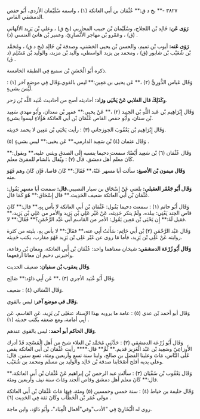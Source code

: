 ٣٨٢٧ -** بخ د ق:** عُثْمَان بن أَبي العاتكة (١) ، واسمه سُلَيْمان الأزدي، أَبُو حفص الدمشقي القاص.

**رَوَى عَن:** خَالِد بْن اللجلاج، وسُلَيْمان بْن حبيب المحاربي (بخ ق) ، وعلي بْن يَزِيد الألهاني (ق) ، وعَمْرو بْن مهاجر الأَنْصارِيّ، وعمير بْن هانئ العنسي (د) .

**رَوَى عَنه:** أيوب بْن تميم، والحسن بْن يحيى الخشني، وصدقة بْن خَالِد (بخ د ق) ، ومُحَمَّد بْن شُعَيْب بْن شابور (ق) ، ومحمد بن يزيد الواسطي، واليد بْن مزيد، والوليد بْن مُسْلِم (د ق) .

ذكره أَبُو الْحَسَنِ بْن سميع فِي الطبقة الخامسة.

وَقَال عَباس الدُّورِيُّ (٢) ،** عَن يحيى بن مَعِين:** ليس بالقوي.وَقَال فِي موضع آخر (١) : لَيْسَ بشيءٍ.

**وكَذَلِكَ قال الغلابي عَنْ يَحْيَى وزاد:** أحاديثه أصح من أحاديث عُبَيد اللَّه بْن زحر.

وَقَال إِبْرَاهِيم بْن عَبد اللَّهِ بْن الجنيد (٢) ،** عَنْ يحيى:** عفير بْن معدان، وأَبُو مهدي سَعِيد بْن سنان، وأَبُو حفص القاص عُثْمَان بْن أَبي العاتكة هَؤُلاءِ ليسوا بشيءٍ.

وَقَال إِبْرَاهِيم بْن يَعْقُوبَ الجوزجاني (٣) : رأيت يَحْيَى بْن مَعِين لا يحمد حَدِيثه.

وَقَال عثمان (٤) بْن سَعِيد الدارمي،** عَن يحيى:** ليس بشيءٍ (٥) .

وَقَال عُثْمَان (٦) بْن سَعِيد أَيْضًا: سمعت دحيما ينسبه إِلَى الصدق ويثني عليه،** ويقول:** كَانَ معلم أَهل دمشق. قال (٧) : ويُقال بالشام للمقرئ معلم.

**وَقَال ميمون بْن الأصبغ:** سألت أبا مسهر عَنْهُ،** فَقَالَ:** كَانَ قاصا، فَإِن كَانَ وهم فَهُوَ منه.

**وَقَال أَبُو جَعْفَر العقيلي:** بلغني عَنْ إِسْحَاق بن سيار النصيبي،**قال:** سمعت أبا مسهر يَقُول: عُثْمَان بْن أَبي العاتكة ضعيف الحَدِيث.** قال إِسْحَاق:** هُوَ كَمَا قال.

وَقَال أَبُو حاتم (١) : سمعت دحيما يَقُول: عُثْمَان بْن أَبي العاتكة لا بأس بِهِ.** قال:** كَانَ قاص الجند يَعْنِي: ببلده. ولَمْ ينكر حَدِيثه، عَنْ غَيْر عَلِي بْن يَزِيد والأمر من عَلِي بْن يَزِيد،** فقيل لَهُ:** إِن يَحْيَى بْن مَعِين يَقُول: الأمر من القاسم أبي عَبْد الرَّحْمَنِ؟** فَقَالَ:** لا.

وَقَال عَبْد الرَّحْمَنِ (٢) بْن أَبي حَاتِم: سَأَلتُ أَبِي عنه،** فقَالَ:** لا بأس بِهِ، بليته من كثرة روايته عَنْ عَلِي بْن يَزِيد، فأما مَا روى عن غَيْر عَلِي بْن يَزِيد فَهُوَ مقارب، يكتب حَدِيثه.

**وَقَال أَبُو زُرْعَة الدمشقي:** شيخان معناهما واحد: عُثْمَان بْن أَبي العاتكة، ومعان بْن رفاعة، وأخبرني دحيم أَن معانا أرفعهما.

**وَقَال يعقوب بْن سفيان:** ضعيف الحديث.

وَقَال أَبُو عُبَيد الأجري (٣) ،** عَن أَبِي دَاوُد:** صَالِح.

وَقَال النَّسَائي (٤) : ضعيف.

**وَقَال في موضع آخر:** ليس بالقوي.

وَقَال أبو أحمد بْن عدي (٥) : عامة ما يرويه بهذا الإسناد عنعَلِي بْن يَزِيد، عَنِ القاسم، عَن أَبِي أمامة، ومع ضعفه يكتب حديثه (١) .

**وَقَال الحاكم أبو أحمد:** ليس بالقوي عندهم.

وَقَال أَبُو زُرْعَة الدمشقي (٢) : حَدَّثَنِي مُحَمَّد بْن العلاء شيخ من أَهل الْمَسْجِد قَدْ أدرك الأَوزاعِيّ وسَعِيد بْن عَبْد الْعَزِيز قديم.** ثُمَّ** قال:**** رأيت عُثْمَان بْن أَبي العاتكة يقص عَلَى النَّاس، مَاتَ وعلينا الفضل بن صالح، واينا سنة تسع وأربعين ومئة، تسع سنين. قال: وعلى يديه أفلح أَصْحَابنا صدقة بْن خَالِد والوليد بن مسلم ومحمد بن شُعَيْب.

وَقَال يَعْقُوب بْن سُفْيَان (٣) : سألت عبد الرحمن بْن إبراهيم عَنْ عُثْمَان بْن أَبي العاتكة،** قال:** كَانَ معلم أَهل دمشق وقاص الجند ومَاتَ سنة نيف وأربعين ومئة.

وَقَال خليفة بن خياط (٤) : سنة خمس وخمسين (٥) ومئة، فِيهَا مَاتَ عُثْمَان بْن أَبي العاتكة مولى عُمَر بْن الْخَطَّاب وكَانَ ثقة فِي الحَدِيث (٦) .

روى له الْبُخَارِيّ فِي "الأدب"وفي"أفعال الْعِبَاد"، وأَبُو دَاوُد، وابن ماجة.